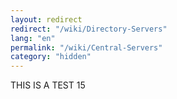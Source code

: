 ```yaml
---
layout: redirect
redirect: "/wiki/Directory-Servers"
lang: "en"
permalink: "/wiki/Central-Servers"
category: "hidden"
---
```

THIS IS A TEST 15
